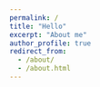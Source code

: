 ```yaml
---
permalink: /
title: "Hello"
excerpt: "About me"
author_profile: true
redirect_from: 
  - /about/
  - /about.html
---
```

